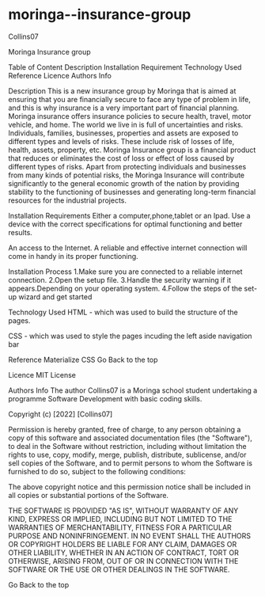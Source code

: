 # moringa--insurance-group
Collins07

Moringa Insurance group

Table of Content
Description
Installation Requirement
Technology Used
Reference
Licence
Authors Info

Description
This is a new insurance group by Moringa that is aimed at ensuring that you are financially secure to face any type of problem in life,
and this is why insurance is a very important part of financial planning.
Moringa insurance offers insurance policies to secure health, travel, motor vehicle, and home.
The world we live in is full of uncertainties and risks. Individuals, families, businesses, properties and assets are exposed to different types and levels of risks.
These include risk of losses of life, health, assets, property, etc.
Moringa Insurance group is a financial product that reduces or eliminates the cost of loss or effect of loss caused by different types of risks.
Apart from protecting individuals and businesses from many kinds of potential risks, the Moringa Insurance will contribute significantly to the general economic growth of the nation by
providing stability to the functioning of businesses and generating long-term financial resources for the industrial projects.

Installation
Requirements
Either a computer,phone,tablet or an Ipad. Use a device with the correct specifications for optimal functioning and better results.

An access to the Internet. A reliable and effective internet connection will come in handy in its proper functioning.

Installation Process
1.Make sure you are connected to a reliable internet connection.
2.Open the setup file.
3.Handle the security warning if it appears.Depending on your operating system.
4.Follow the steps of the set-up wizard and get started

Technology Used
HTML - which was used to build the structure of the pages.

CSS - which was used to style the pages incuding the left aside navigation bar

Reference
Materialize CSS
Go Back to the top

Licence
MIT License

Authors Info
The author Collins07 is a Moringa school student undertaking a programme Software Development with basic coding skills.


Copyright (c) [2022] [Collins07]

Permission is hereby granted, free of charge, to any person obtaining a copy of this software and associated documentation files (the "Software"), to deal in the Software without restriction, including without limitation the rights to use, copy, modify, merge, publish, distribute, sublicense, and/or sell copies of the Software, and to permit persons to whom the Software is furnished to do so, subject to the following conditions:

The above copyright notice and this permission notice shall be included in all copies or substantial portions of the Software.

THE SOFTWARE IS PROVIDED "AS IS", WITHOUT WARRANTY OF ANY KIND, EXPRESS OR IMPLIED, INCLUDING BUT NOT LIMITED TO THE WARRANTIES OF MERCHANTABILITY, FITNESS FOR A PARTICULAR PURPOSE AND NONINFRINGEMENT. IN NO EVENT SHALL THE AUTHORS OR COPYRIGHT HOLDERS BE LIABLE FOR ANY CLAIM, DAMAGES OR OTHER LIABILITY, WHETHER IN AN ACTION OF CONTRACT, TORT OR OTHERWISE, ARISING FROM, OUT OF OR IN CONNECTION WITH THE SOFTWARE OR THE USE OR OTHER DEALINGS IN THE SOFTWARE.

Go Back to the top
